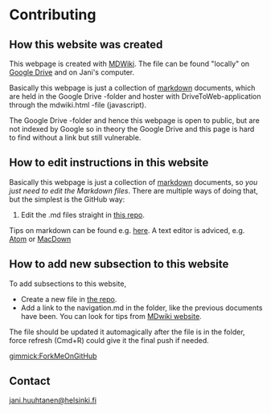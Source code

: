 # Contributing

## How this website was created

This webpage is created with [MDWiki](http://dynalon.github.io/mdwiki/#!index.md). The file can be found "locally" on [Google Drive](https://drive.google.com/open?id=1MGgytFVDFtaLxjRYaMF_9mCRfOU406gc) and on Jani's computer.

Basically this webpage is just a collection of [markdown](https://github.com/adam-p/markdown-here/wiki/Markdown-Cheatsheet) documents, which are held in the Google Drive -folder and hoster with DriveToWeb-application through the mdwiki.html -file (javascript). 

The Google Drive -folder and hence this webpage is open to public, but are not indexed by Google so in theory the Google Drive and this page is hard to find without a link but still vulnerable.

## How to edit instructions in this website

Basically this webpage is just a collection of [markdown](https://github.com/adam-p/markdown-here/wiki/Markdown-Cheatsheet) documents, so *you just need to edit the Markdown files*. There are multiple ways of doing that, but the simplest is the GitHub way: 

1) Edit the .md files straight in [this repo](https://github.com/janihuuh/hruh_webpage).

Tips on markdown can be found e.g. [here](https://github.com/adam-p/markdown-here/wiki/Markdown-Cheatsheet). A text editor is adviced, e.g. [Atom](https://atom.io/) or [MacDown](https://macdown.uranusjr.com/)

## How to add new subsection to this website

To add subsections to this website,

* Create a new file in [the repo](https://github.com/janihuuh/hruh_webpage).
* Add a link to the navigation.md in the folder, like the previous documents have been. You can look for tips from [MDwiki website](http://dynalon.github.io/mdwiki/#!index.md).

The file should be updated it automagically after the file is in the folder, force refresh (Cmd+R) could give it the final push if needed.

[gimmick:ForkMeOnGitHub](https://github.com/janihuuh/hruh_webpage)

## Contact

jani.huuhtanen@helsinki.fi 


